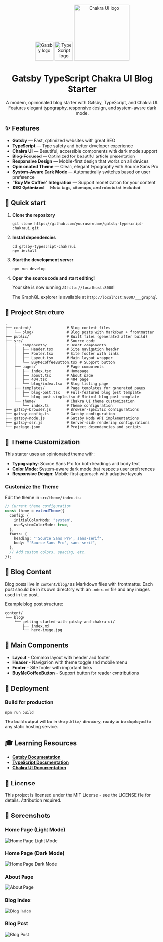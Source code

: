 <p align="center">
  <a href="https://www.gatsbyjs.com/">
    <img src="https://www.gatsbyjs.com/Gatsby-Monogram.svg" alt="Gatsby logo" width="60" />
  </a>
  <a href="https://www.typescriptlang.org/">
    <img src="https://upload.wikimedia.org/wikipedia/commons/4/4c/Typescript_logo_2020.svg" alt="TypeScript logo" width="60" />
  </a>
  <a href="https://chakra-ui.com/">
    <img src="https://raw.githubusercontent.com/chakra-ui/chakra-ui/main/logo/logo-colored@2x.png?raw=true" alt="Chakra UI logo" width="180" />
  </a>
</p>
<h1 align="center">
  Gatsby TypeScript Chakra UI Blog Starter
</h1>

<p align="center">
A modern, opinionated blog starter with Gatsby, TypeScript, and Chakra UI. Features elegant typography, responsive design, and system-aware dark mode.
</p>

## ✨ Features

- **Gatsby** — Fast, optimized websites with great SEO
- **TypeScript** — Type safety and better developer experience
- **Chakra UI** — Beautiful, accessible components with dark mode support
- **Blog-Focused** — Optimized for beautiful article presentation
- **Responsive Design** — Mobile-first design that works on all devices
- **Opinionated Theme** — Clean, elegant typography with Source Sans Pro
- **System-Aware Dark Mode** — Automatically switches based on user preference
- **"Buy Me Coffee" Integration** — Support monetization for your content
- **SEO Optimized** — Meta tags, sitemaps, and robots.txt included

## 🚀 Quick start

1. **Clone the repository**

   ```shell
   git clone https://github.com/yourusername/gatsby-typescript-chakraui.git
   ```

2. **Install dependencies**

   ```shell
   cd gatsby-typescript-chakraui
   npm install
   ```

3. **Start the development server**

   ```shell
   npm run develop
   ```

4. **Open the source code and start editing!**

   Your site is now running at `http://localhost:8000`!

   The GraphQL explorer is available at `http://localhost:8000/___graphql`

## 🧐 Project Structure

```
.
├── content/                # Blog content files
│   └── blog/               # Blog posts with Markdown + frontmatter
├── public/                 # Built files (generated after build)
├── src/                    # Source code
│   ├── components/         # React components
│   │   ├── Header.tsx      # Site navigation header
│   │   ├── Footer.tsx      # Site footer with links
│   │   ├── Layout.tsx      # Main layout wrapper
│   │   └── BuyMeCoffeeButton.tsx # Support button
│   ├── pages/              # Page components
│   │   ├── index.tsx       # Homepage
│   │   ├── about.tsx       # About page
│   │   ├── 404.tsx         # 404 page
│   │   └── blog/index.tsx  # Blog listing page
│   ├── templates/          # Page templates for generated pages
│   │   ├── blog-post.tsx   # Full-featured blog post template
│   │   └── blog-post-simple.tsx # Minimal blog post template
│   └── theme/              # Chakra UI theme customization
│       └── index.ts        # Theme configuration
├── gatsby-browser.js       # Browser-specific configurations
├── gatsby-config.ts        # Gatsby configuration
├── gatsby-node.js          # Gatsby Node API implementations
├── gatsby-ssr.js           # Server-side rendering configurations
└── package.json            # Project dependencies and scripts
```

## 🎨 Theme Customization

This starter uses an opinionated theme with:

- **Typography**: Source Sans Pro for both headings and body text
- **Color Mode**: System-aware dark mode that respects user preferences
- **Responsive Design**: Mobile-first approach with adaptive layouts

### Customize the Theme

Edit the theme in `src/theme/index.ts`:

```typescript
// Current theme configuration
const theme = extendTheme({
  config: {
    initialColorMode: "system",
    useSystemColorMode: true,
  },
  fonts: {
    heading: "'Source Sans Pro', sans-serif",
    body: "'Source Sans Pro', sans-serif",
  },
  // Add custom colors, spacing, etc.
});
```

## 📝 Blog Content

Blog posts live in `content/blog/` as Markdown files with frontmatter. Each post should be in its own directory with an `index.md` file and any images used in the post.

Example blog post structure:
```
content/
└── blog/
    └── getting-started-with-gatsby-and-chakra-ui/
        ├── index.md
        └── hero-image.jpg
```

## 🧩 Main Components

- **Layout** - Common layout with header and footer
- **Header** - Navigation with theme toggle and mobile menu
- **Footer** - Site footer with important links
- **BuyMeCoffeeButton** - Support button for reader contributions

## 🚀 Deployment

### Build for production

```shell
npm run build
```

The build output will be in the `public/` directory, ready to be deployed to any static hosting service.

## 🎓 Learning Resources

- **[Gatsby Documentation](https://www.gatsbyjs.com/docs/)**
- **[TypeScript Documentation](https://www.typescriptlang.org/docs/)**
- **[Chakra UI Documentation](https://chakra-ui.com/docs/getting-started)**

## 📝 License

This project is licensed under the MIT License - see the LICENSE file for details. Attribution required.

## 📸 Screenshots

### Home Page (Light Mode)
![Home Page Light Mode](doc/images/home-page-light-mode.png)

### Home Page (Dark Mode)
![Home Page Dark Mode](doc/images/home-page-dark-mode.png)

### About Page
![About Page](doc/images/about.png)

### Blog Index
![Blog Index](doc/images/blog-index.png)

### Blog Post
![Blog Post](doc/images/blog-post.png)